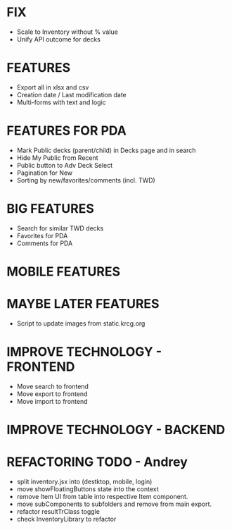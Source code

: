 # FIX
- Scale to Inventory without % value
- Unify API outcome for decks

# FEATURES
- Export all in xlsx and csv
- Creation date / Last modification date
- Multi-forms with text and logic

# FEATURES FOR PDA
- Mark Public decks (parent/child) in Decks page and in search
- Hide My Public from Recent
- Public button to Adv Deck Select
- Pagination for New
- Sorting by new/favorites/comments (incl. TWD)

# BIG FEATURES
- Search for similar TWD decks
- Favorites for PDA
- Comments for PDA

# MOBILE FEATURES

# MAYBE LATER FEATURES
- Script to update images from static.krcg.org

# IMPROVE TECHNOLOGY - FRONTEND
- Move search to frontend
- Move export to frontend
- Move import to frontend

# IMPROVE TECHNOLOGY - BACKEND

# REFACTORING TODO - Andrey
- split inventory.jsx into (destktop, mobile, login)
- move showFloatingButtons state into the context
- remove Item UI from table into respective Item component.
- move subComponents to subfolders and remove from main export.
- refactor resultTrClass toggle
- check InventoryLibrary to refactor
